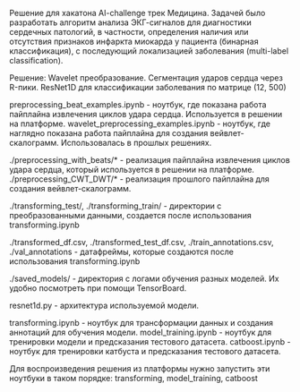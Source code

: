 Решение для хакатона AI-challenge трек Медицина. Задачей было разработать алгоритм анализа ЭКГ-сигналов для диагностики сердечных патологий, в частности, определения наличия или отсутствия признаков инфаркта миокарда у пациента (бинарная классификация), с последующий локализацией заболевания (multi-label classification).

Решение: Wavelet преобразование. Сегментация ударов сердца через R-пики. ResNet1D для классификации заболевания по матрице (12, 500)

preprocessing_beat_examples.ipynb - ноутбук, где показана работа пайплайна извлечения циклов удара сердца. Используется в решении на платформе.
wavelet_preprocessing_examples.ipynb - ноутбук, где наглядно показана работа пайплайна для создания вейвлет-скалограмм. Использовалась в прошлых решениях.

./preprocessing_with_beats/* - реализация пайплайна извлечения циклов удара сердца, который используется в решении на платформе.
./preprocessing_CWT_DWT/* - реализация прошлого пайплайна для создания вейвлет-скалограмм.

./transforming_test/, ./transforming_train/ - директории с преобразованными данными, создается после использования transforming.ipynb

./transformed_df.csv, ./transformed_test_df.csv, 
./train_annotations.csv, ./val_annotations - датафреймы, которые создаются после использования transforming.ipynb

./saved_models/ - директория с логами обучения разных моделей. Их удобно посмотреть при помощи TensorBoard.


resnet1d.py - архитектура используемой модели.

transforming.ipynb - ноутбук для трансформации данных и создания аннотаций для обучения модели.
model_training.ipynb - ноутбук для тренировки модели и предсказания тестового датасета.
catboost.ipynb - ноутбук для тренировки катбуста и предсказания тестового датасета.

Для воспроизведения решения из платформы нужно запустить эти ноутбуки в таком порядке:
transforming, model_training, catboost
